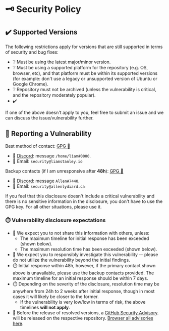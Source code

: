 <!-- THIS FILE IS GENERATED! DO NOT EDIT! Maintained by Terraform. -->
# :old_key: Security Policy

## :heavy_check_mark: Supported Versions

The following restrictions apply for versions that are still supported in terms of security and bug fixes:

   * :grey_question: Must be using the latest major/minor version.
   * :grey_question: Must be using a supported platform for the repository (e.g. OS, browser, etc), and that platform must
     be within its supported versions (for example: don't use a legacy or unsupported version of Ubuntu or
     Google Chrome).
   * :grey_question: Repository must not be archived (unless the vulnerability is critical, and the repository moderately
     popular).
   * :heavy_check_mark:

If one of the above doesn't apply to you, feel free to submit an issue and we can discuss the
issue/vulnerability further.


## :lady_beetle: Reporting a Vulnerability

Best method of contact: [GPG :key:](https://github.com/lrstanley.gpg)

   * :speech_balloon: [Discord][chat]: message `/home/liam#0000`.
   * :email: Email: `security@liamstanley.io`

Backup contacts (if I am unresponsive after **48h**): [GPG :key:](https://github.com/FM1337.gpg)
   * :speech_balloon: [Discord][chat]: message `Allen#7440`.
   * :email: Email: `security@allenlydiard.ca`

If you feel that this disclosure doesn't include a critical vulnerability and there is no sensitive
information in the disclosure, you don't have to use the GPG key. For all other situations, please
use it.

### :stopwatch: Vulnerability disclosure expectations

   * :no_bell: We expect you to not share this information with others, unless:
       * The maximum timeline for initial response has been exceeded (shown below).
       * The maximum resolution time has been exceeded (shown below).
   * :mag_right: We expect you to responsibly investigate this vulnerability -- please do not utilize the
     vulnerability beyond the initial findings.
   * :stopwatch: Initial response within 48h, however, if the primary contact shown above is unavailable, please
     use the backup contacts provided. The maximum timeline for an initial response should be within
     7 days.
   * :stopwatch: Depending on the severity of the disclosure, resolution time may be anywhere from 24h to 2
     weeks after initial response, though in most cases it will likely be closer to the former.
       * If the vulnerability is very low/low in terms of risk, the above timelines **will not apply**.
   * :toolbox: Before the release of resolved versions, a [GitHub Security Advisory][advisory-docs].
     will be released on the respective repository. [Browser all advisories here][advisory].

<!-- definitions -->
[chat]: ${user.chat_url}
[advisory]: https://github.com/advisories?query=type%3Areviewed+ecosystem%3Ago
[advisory-docs]: https://docs.github.com/en/code-security/repository-security-advisories/creating-a-repository-security-advisory

